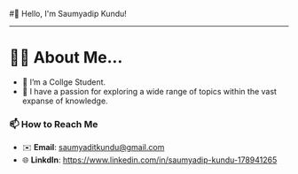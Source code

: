 #👋 Hello, I'm Saumyadip Kundu!

---

# 👨‍💻 About Me...
- 🌱 I’m a Collge Student. 
- 🔭 I have a passion for exploring a wide range of topics within the vast expanse of knowledge. 

### 📫 How to Reach Me
- ✉️ **Email**: saumyaditkundu@gmail.com 
- 🌐 **LinkdIn**: https://www.linkedin.com/in/saumyadip-kundu-178941265

<!--
**Saumyadipkundu2101/Saumyadipkundu2101** is a ✨ _special_ ✨ repository because its `README.md` (this file) appears on your GitHub profile.

Here are some ideas to get you started:

- 🔭 I’m currently working on ...
- 🌱 I’m currently learning ...
- 👯 I’m looking to collaborate on ...
- 🤔 I’m looking for help with ...
- 💬 Ask me about ...
- 📫 How to reach me: ...
- 😄 Pronouns: ...
- ⚡ Fun fact: ...
-->
